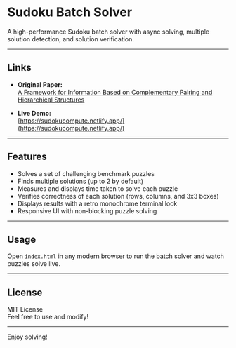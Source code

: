 # Sudoku Batch Solver

A high-performance Sudoku batch solver with async solving, multiple solution detection, and solution verification.

---

## Links

- **Original Paper:**  
  [A Framework for Information Based on Complementary Pairing and Hierarchical Structures](https://zenodo.org/records/15543486)

- **Live Demo:**  
  [https://sudokucompute.netlify.app/](https://sudokucompute.netlify.app/)

---

## Features

- Solves a set of challenging benchmark puzzles 
- Finds multiple solutions (up to 2 by default)  
- Measures and displays time taken to solve each puzzle  
- Verifies correctness of each solution (rows, columns, and 3x3 boxes)  
- Displays results with a retro monochrome terminal look  
- Responsive UI with non-blocking puzzle solving  

---

## Usage

Open `index.html` in any modern browser to run the batch solver and watch puzzles solve live.

---

## License

MIT License  
Feel free to use and modify!

---

Enjoy solving!
